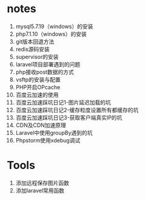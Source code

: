 # notes
1. mysql5.7.19（windows）的安装
2. php7.1.10（windows）的安装
3. git版本回退方法
4. redis源码安装
5. supervisor的安装
6. laravel项目部署遇到的问题
7. php接收post数据的方式
8. vsftp的安装与配置
9. PHP开启OPcache
10. 百度云加速的使用
11. 百度云加速踩坑日记1-图片延迟加载的坑
12. 百度云加速踩坑日记2-缓存粒度设置所有都缓存的坑
13. 百度云加速踩坑日记3-获取客户端真实IP的坑
14. CDN及CDN加速原理
15. Laravel中使用groupBy遇到的坑
16. Phpstorm使用xdebug调试
# Tools
1. 添加远程保存图片函数
2. 添加laravel常用函数